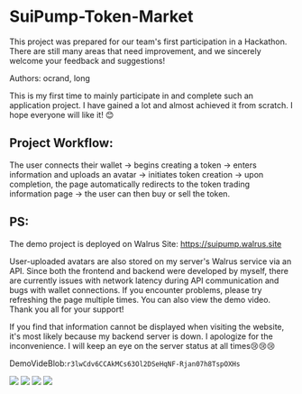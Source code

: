 # SuiPump-Token-Market
This project was prepared for our team's first participation in a Hackathon. There are still many areas that need improvement, and we sincerely welcome your feedback and suggestions!

Authors: ocrand, long

This is my first time to mainly participate in and complete such an application project. I have gained a lot and almost achieved it from scratch. I hope everyone will like it! 😊

## Project Workflow:

The user connects their wallet -> begins creating a token -> enters information and uploads an avatar -> initiates token creation -> upon completion, the page automatically redirects to the token trading information page -> the user can then buy or sell the token.

## PS:

The demo project is deployed on Walrus Site: https://suipump.walrus.site

User-uploaded avatars are also stored on my server's Walrus service via an API. Since both the frontend and backend were developed by myself, there are currently issues with network latency during API communication and bugs with wallet connections. If you encounter problems, please try refreshing the page multiple times. You can also view the demo video. Thank you all for your support!

If you find that information cannot be displayed when visiting the website, it's most likely because my backend server is down. I apologize for the inconvenience. I will keep an eye on the server status at all times😢😢😢





DemoVideBlob:`r3lwCdv6CCAkMCs63Ol2DSeHqNF-Rjan07h8TspOXHs`

<img src="https://github.com/Ocrand/SuiPump-Token-Market/blob/main/image/image1.png" />

<img src="https://github.com/Ocrand/SuiPump-Token-Market/blob/main/image/image2.png" />

<img src="https://github.com/Ocrand/SuiPump-Token-Market/blob/main/image/image3.png" />

<img src="https://github.com/Ocrand/SuiPump-Token-Market/blob/main/image/image4.png" />
